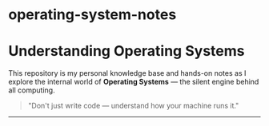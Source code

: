 # operating-system-notes
# Understanding Operating Systems

This repository is my personal knowledge base and hands-on notes as I explore the internal world of **Operating Systems** — the silent engine behind all computing.

> "Don't just write code — understand how your machine runs it."

---
